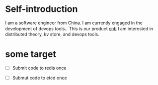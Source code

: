 # Self-introduction
I am a software engineer from China. I am currently engaged in the development of devops tools，This is our product [cnb](cnb.cool)  I am interested in distributed theory, kv store, and devops tools.


# some target
- [ ] Submit code to redis once
- [ ] Submut code to etcd once


